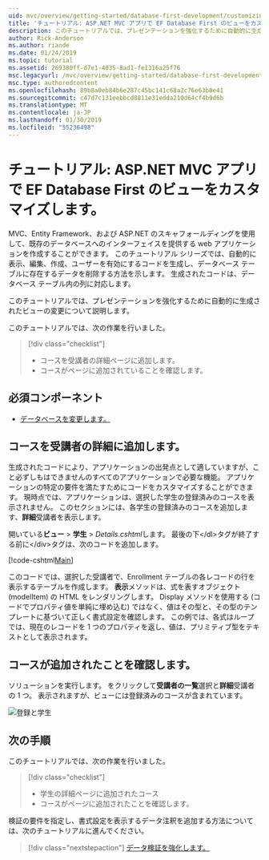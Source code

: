 ```yaml
---
uid: mvc/overview/getting-started/database-first-development/customizing-a-view
title: 'チュートリアル: ASP.NET MVC アプリで EF Database First のビューをカスタマイズします。'
description: このチュートリアルでは、プレゼンテーションを強化するために自動的に生成されたビューの変更について説明します。
author: Rick-Anderson
ms.author: riande
ms.date: 01/24/2019
ms.topic: tutorial
ms.assetid: 269380ff-d7e1-4035-8ad1-fe1316a25f76
msc.legacyurl: /mvc/overview/getting-started/database-first-development/customizing-a-view
msc.type: authoredcontent
ms.openlocfilehash: 89b8a0eb84b6e287c45bc141c68a2c76e63b0e41
ms.sourcegitcommit: c47d7c131eebbcd8811e31edda210d64cf4b9d6b
ms.translationtype: MT
ms.contentlocale: ja-JP
ms.lasthandoff: 01/30/2019
ms.locfileid: "55236498"
---
```

# <a name="tutorial-customize-view-for-ef-database-first-with-aspnet-mvc-app"></a>チュートリアル: ASP.NET MVC アプリで EF Database First のビューをカスタマイズします。

MVC、Entity Framework、および ASP.NET のスキャフォールディングを使用して、既存のデータベースへのインターフェイスを提供する web アプリケーションを作成することができます。 このチュートリアル シリーズでは、自動的に表示、編集、作成、ユーザーを有効にするコードを生成し、データベース テーブルに存在するデータを削除する方法を示します。 生成されたコードは、データベース テーブル内の列に対応します。

このチュートリアルでは、プレゼンテーションを強化するために自動的に生成されたビューの変更について説明します。

このチュートリアルでは、次の作業を行いました。

> [!div class="checklist"]
> * コースを受講者の詳細ページに追加します。
> * コースがページに追加されていることを確認します。

## <a name="prerequisites"></a>必須コンポーネント

* [データベースを変更します。](changing-the-database.md)

## <a name="add-courses-to-student-detail"></a>コースを受講者の詳細に追加します。

生成されたコードにより、アプリケーションの出発点として適していますが、こと必ずしもはできませんのすべてのアプリケーションで必要な機能。 アプリケーションの特定の要件を満たすためにコードをカスタマイズすることができます。 現時点では、アプリケーションは、選択した学生の登録済みのコースを表示されません。 このセクションには、各学生の登録済みのコースを追加します、**詳細**受講者を表示します。

開いている**ビュー** > **学生** > *Details.cshtml*します。 最後の下&lt;/dl&gt;タグが終了する前に&lt;/div&gt;タグは、次のコードを追加します。

[!code-cshtml[Main](customizing-a-view/samples/sample1.cshtml)]

このコードでは、選択した受講者で、Enrollment テーブルの各レコードの行を表示するテーブルを作成します。 **表示**メソッドは、式を表すオブジェクト (modelItem) の HTML をレンダリングします。 Display メソッドを使用する (コードでプロパティ値を単純に埋め込む) ではなく、値はその型と、その型のテンプレートに基づいて正しく書式設定を確認します。 この例では、各式はループでは、現在のレコードを 1 つのプロパティを返し、値は、プリミティブ型をテキストとして表示されます。

## <a name="confirm-courses-are-added"></a>コースが追加されたことを確認します。

ソリューションを実行します。 をクリックして**受講者の一覧**選択と**詳細**受講者の 1 つ。 表示されますが、ビューには登録済みのコースが含まれています。

![登録と学生](customizing-a-view/_static/image1.png)

## <a name="next-steps"></a>次の手順
このチュートリアルでは、次の作業を行いました。

> [!div class="checklist"]
> * 学生の詳細ページに追加されたコース
> * コースがページに追加されたことを確認します。

検証の要件を指定し、書式設定を表示するデータ注釈を追加する方法については、次のチュートリアルに進んでください。
> [!div class="nextstepaction"]
> [データ検証を強化します。](enhancing-data-validation.md)
